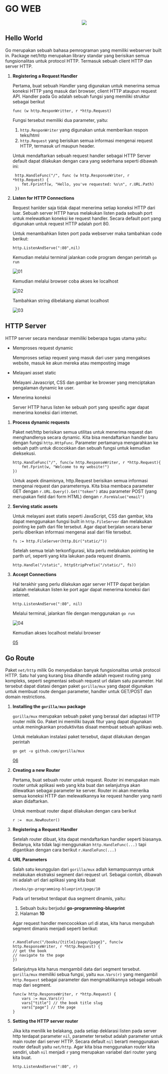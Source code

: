 # GO WEB

<p align="center">
  <img src="images/go.png"/>
</p>

## Hello World

Go merupakan sebuah bahasa pemrograman yang memiliki webserver built in. Package net/http merupakan library standar yang berisikan semua fungsionalitas untuk protocol HTTP. Termasuk sebuah client HTTP dan server HTTP.


1. **Registering a Request Handler**

	Pertama, buat sebuah Handler yang digunakan untuk menerima semua koneksi HTTP yang masuk dari browser, client HTTP ataupun request API. Handler pada Go adalah sebuah fungsi yang memiliki struktur sebagai berikut
	
	`func (w http.ResponWritter, r *http.Request)`

	Fungsi tersebut memiliki dua parameter, yaitu:
	
	1. `http.ResponWriter` yang digunakan untuk memberikan respon teks/html
	2. `http.Request` yang berisikan semua informasi mengenai request HTTP, termasuk url maupun header. 

	Untuk mendaftarkan sebuah request handler sebagai HTTP Server default dapat dilakukan dengan cara yang sederhana seperti dibawah ini:

	```
	 http.HandleFunc("/", func (w http.ResponseWriter, r  *http.Request) {
		fmt.Fprintf(w, "Hello, you've requested: %s\n", r.URL.Path)
	 })

	```
2. **Listen for HTTP Connections**

	Request hanlder saja tidak dapat menerima setiap koneksi HTTP dari luar. Sebuah server HTTP harus melakukan listen pada sebuah port untuk melewatkan koneksi ke request handler. Secara default port yang digunakan untuk request HTTP adalah port 80.

	Untuk menambahkan listen port pada webserver maka tambahkan code berikut:

	`http.ListenAndServe(":80",nil)`

	Kemudian melalui terminal jalankan code program dengan perintah `go run`

	![01](images/ss1.jpg)

	Kemudian melalui browser coba akses ke localhost

	![02](images/ss2.jpg)

	Tambahkan string dibelakang alamat localhost

	![03](images/ss3.jpg)


## HTTP Server

HTTP server secara mendasar memiliki beberapa tugas utama yaitu:

* Memproses request dynamic

	Memproses setiap request yang masuk dari user yang mengakses website, masuk ke akun mereka atau memposting image

* Melayani asset static

	Melayani Javascript, CSS dan gambar ke browser yang menciptakan pengalaman dynamic ke user.

* Menerima koneksi

	Server HTTP harus listen ke sebuah port yang spesific agar dapat menerima koneksi dari internet.


1. **Process dynamic requests**

	Paket net/http berisikan semua utilitas untuk menerima request dan menghandlenya secara dynamic. Kita bisa mendaftarkan handler baru dengan fungsi `http.HttpFunc`. Parameter pertamanya mengarahkan ke sebuah path untuk dicocokkan dan sebuah fungsi untuk kemudian dieksekusi.

	```
	http.HandleFunc("/", func(w http.ResponseWriter, r *http.Request){
		fmt.Fprint(w, "Welcome to my website!")
	})

	```

	Untuk aspek dinamisnya, http.Request berisikan semua informasi mengenai request dan parameternya. Kita bisa membaca parameter GET dengan `r.URL.Query().Get("token")` atau parameter POST (yang merupakan field dari form HTML) dengan `r.FormValue("email")` 

2. **Serving static assets**

	Untuk melayani aset statis seperti JavaScript, CSS dan gambar, kita dapat menggunakan fungsi built in `http.FileServer` dan melakukan pointing ke path dari file tersebut. Agar dapat berjalan secara benar perlu diberikan informasi mengenai asal dari file tersebut.

	```
	fs := http.FileServer(http.Dir("static/"))
	
	```

	Setelah semua telah terkonfigurasi, kita perlu melakukan pointing ke parth url, seperti yang kita lakukan pada request dinamis.

	```
	http.Handle("/static", httpStripPrefix("/static/", fs))

	```

3. **Accept Connections**

	Hal terakhir yang perlu dilakukan agar server HTTP dapat berjalan adalah melakukan listen ke port agar dapat menerima koneksi dari internet. 

	```
	http.ListenAndServe(":80", nil)

	```

	Melalui terminal, jalankan file dengan menggunakan `go run`

	![04](images/ss4.jpg)

	Kemudian akses localhost melalui browser

	[05](images/ss5.jpg)

## Go Route

Paket `net/http` milik Go menyediakan banyak fungsionalitas untuk protocol HTTP. Satu hal yang kurang bisa dihandle adalah request routing yang kompleks, seperti segmentasi sebuah request url dalam satu parameter. Hal tersebut dapat diatasi dengan paket `gorilla/mux` yang dapat digunakan untuk membuat route dengan parameter, handler untuk GET/POST dan domain restrictions.

1. **Installing the `gorilla/mux` package**

	`gorilla/mux` merupakan sebuah paket yang berasal dari adaptasi HTTP router milik Go. Paket ini memiliki bayak fitur yang dapat digunakan untuk meningkankan produktivitas disaat membuat sebuah aplikasi web.

	Untuk melakukan instalasi paket tersebut, dapat dilakukan dengan perintah

	`go get -u github.com/gorilla/mux`

	[06](images/ss6.jpg)

2. **Creating a new Router**

	Pertama, buat sebuah router untuk request. Router ini merupakan main router untuk aplikasi web yang kita buat dan selanjutnya akan dilewatkan sebagai parameter ke server. Router ini akan menerika semua koneksi HTTP dan melewatkannya ke request handler yang nanti akan didaftarkan.

	Untuk membuat router dapat dilakukan dengan cara berikut

	`r :=  mux.NewRouter()`

3. **Registering a Request Handler**

	Setelah router dibuat, kita dapat mendaftarkan handler seperti biasanya. Bedanya, kita tidak lagi menggunakan `http.HandleFunc(...)` tapi digantikan dengan cara berikut `r.HandleFunc(...)`

4. **URL Parameters**

	Salah satu keunggulan dari `gorilla/mux` adlah kemampuannya untuk melakukan ekstraksi segment dari request url. Sebagai contoh, dibawah ini adalah url dari aplikasi yang kita buat

	`/books/go-programming-blueprint/page/10`

	Pada url tersebut terdapat dua segment dinamis, yaitu:

	1. Sebuah buku berjudul **go-programming-blueprint**
	2. Halaman **10**

	Agar request handler mencocokkan url di atas, kita harus mengubah segment dimanis menjadi seperti berikut:

	```

	r.HandleFunc("/books/{title}/page/{page}", func(w http.ResponseWriter, r *http.Request) {
	// get the book
	// navigate to the page
	})

	```

	Selanjutnya kita harus mengambil data dari segment tersebut. `gorilla/mux` memiliki sebua fungsi, yaitu `mux.Vars(r)` yang mengambil `http.Request` sebagai parameter dan mengmablikannya sebagai sebuah map dari segment.

	```
	func(w http.ResponseWriter, r *http.Request) {
		vars := mux.Vars(r)
		vars["title"] // the book title slug
		vars["page"] // the page
	}

	```

5. **Setting the HTTP server router**

	Jika kita menilik ke belakang, pada setiap deklarasi listen pada server http terdapat parameter `nil`, parameter tersebut adalah parameter untuk main router dari server HTTP. Secara default `nil` berarti menggunakan router default yaitu `net/http`. Agar kita bisa menggunakan router kita sendiri, ubah `nil` menjadi `r` yang merupakan variabel dari router yang kita buat.

	`http.ListenAndServe(":80", r)`
